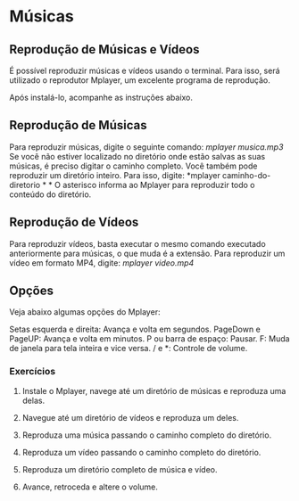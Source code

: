﻿# Músicas

## Reprodução de Músicas e Vídeos

É possível reproduzir músicas e vídeos usando o terminal.
Para isso, será utilizado o reprodutor Mplayer, um excelente programa de reprodução.

Após instalá-lo, acompanhe as instruções abaixo.

## Reprodução de Músicas

Para reproduzir músicas, digite o seguinte comando:
*mplayer musica.mp3*
Se você não estiver localizado no diretório onde estão salvas as suas músicas, é preciso digitar o caminho completo.
Você também pode reproduzir um diretório inteiro. Para isso, digite:
*mplayer caminho-do-diretorio \* *
O asterisco informa ao Mplayer para reproduzir todo o conteúdo do diretório.

## Reprodução de Vídeos

Para reproduzir vídeos, basta executar o mesmo comando executado anteriormente para músicas, o que muda é a extensão.
Para reproduzir um vídeo em formato MP4, digite:
*mplayer video.mp4*

## Opções

Veja abaixo algumas opções do Mplayer:

Setas esquerda e direita: Avança e volta em segundos.
PageDown e PageUP: Avança e volta em minutos.
P ou barra de espaço: Pausar.
F: Muda de janela para tela inteira e vice versa.
/ e \*: Controle de volume.

### Exercícios

1. Instale o Mplayer, navege até um diretório de músicas e reproduza uma delas.

2. Navegue até um diretório de vídeos e reproduza um deles.

3. Reproduza uma música passando o caminho completo do diretório.

4. Reproduza um vídeo passando o caminho completo do diretório.

5. Reproduza um diretório completo de música e vídeo.

6. Avance, retroceda e altere o volume.
